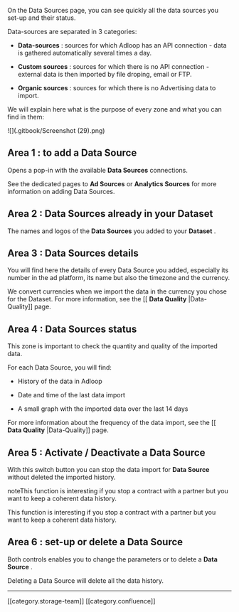 On the Data Sources page, you can see quickly all the data sources you set-up and their status.

Data-sources are separated in 3 categories: 


*  **Data-sources** : sources for which Adloop has an API connection - data is gathered automatically several times a day.


*  **Custom sources** : sources for which there is no API connection - external data is then imported by file droping, email or FTP.


*  **Organic sources** : sources for which there is no Advertising data to import.



We will explain here what is the purpose of every zone and what you can find in them: 



![](.gitbook/Screenshot (29).png)


## Area 1 :   to add a Data Source
Opens a pop-in with the available  **Data Sources**  connections. 

See the dedicated pages to  **Ad Sources**  or  **Analytics Sources**  for more information on adding Data Sources. 


## Area 2 : Data Sources already in your Dataset
 The names and logos of the  **Data Sources**  you added to your  **Dataset** .


## Area 3 : Data Sources details
You will find here the details of every Data Source you added, especially its number in the ad platform, its name but also the timezone and the currency. 

We convert currencies when we import the data in the currency you chose for the Dataset. For more information, see the [[ **Data Quality** |Data-Quality]] page. 


## Area 4 : Data Sources status
This zone is important to check the quantity and quality of the imported data. 

For each Data Source, you will find: 


* History of the data in Adloop


* Date and time of the last data import


* A small graph with the imported data over the last 14 days 



For more information about the frequency of the data import, see the [[ **Data Quality** |Data-Quality]] page. 


## Area 5 : Activate / Deactivate a Data Source 
With this switch button you can stop the data import for  **Data Source**  without deleted the imported history. 

noteThis function is interesting if you stop a contract with a partner but you want to keep a coherent data history. 

This function is interesting if you stop a contract with a partner but you want to keep a coherent data history. 


## Area 6 : set-up or delete a Data Source
Both controls enables you to change the parameters or to delete a  **Data Source** . 

Deleting a Data Source will delete all the data history. 





*****

[[category.storage-team]] 
[[category.confluence]] 
